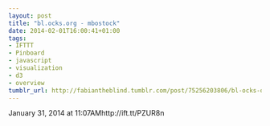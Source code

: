 ```yaml
---
layout: post
title: "bl.ocks.org - mbostock"
date: 2014-02-01T16:00:41+01:00
tags:
- IFTTT
- Pinboard
- javascript
- visualization
- d3
- overview
tumblr_url: http://fabiantheblind.tumblr.com/post/75256203806/bl-ocks-org-mbostock
---
```

January 31, 2014 at 11:07AMhttp://ift.tt/PZUR8n
